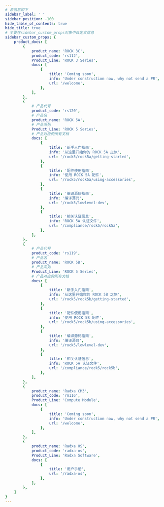 ```yaml
---
# 源信息如下
sidebar_label: ' '
sidebar_position: -100
hide_table_of_contents: true
hide_title: true
# 主要在sidebar_custom_props对象中自定义信息
sidebar_custom_props: {
	product_docs: [
		{
			product_name: 'ROCK 3C',
			product_code: 'rs112',
			Product_Line: 'ROCK 3 Series',
			docs: [
				{
					title: 'Coming soon',
					info: 'Under construction now, why not send a PR',
					url: '/welcome',
				},
			],
		},
		{
			# 产品代号
			product_code: 'rs120',
			# 产品名
			product_name: 'ROCK 5A',
			# 产品系列
			Product_Line: 'ROCK 5 Series',
			# 产品对应的所有文档
			docs: [
				{
					title: '新手入门指南',
					info: '从这里开始你的 ROCK 5A 之旅',
					url: '/rock5/rock5a/getting-started',
				},
				{
					title: '配件使用指南',
					info: '使用 ROCK 5A 配件',
					url: '/rock5/rock5a/using-accessories',
				},
				{
					title: '编译源码指南',
					info: '编译源码',
					url: '/rock5/lowlevel-dev',
				},
				{
					title: '相关认证信息',
					info: 'ROCK 5A 认证文件',
					url: '/compliance/rock5/rock5a',
				},
			],
		},
		{
			# 产品代号
			product_code: 'rs119',
			# 产品名
			product_name: 'ROCK 5B',
			# 产品系列
			Product_Line: 'ROCK 5 Series',
			# 产品对应的所有文档
			docs: [
				{
					title: '新手入门指南',
					info: '从这里开始你的 ROCK 5B 之旅',
					url: '/rock5/rock5b/getting-started',
				},
				{
					title: '配件使用指南',
					info: '使用 ROCK 5B 配件',
					url: '/rock5/rock5b/using-accessories',
				},
				{
					title: '编译源码指南',
					info: '编译源码',
					url: '/rock5/lowlevel-dev',
				},
				{
					title: '相关认证信息',
					info: 'ROCK 5A 认证文件',
					url: '/compliance/rock5/rock5b',
				},
			],
		},
		{
			product_name: 'Radxa CM3',
			product_code: 'rm116',
			Product_Line: 'Compute Module',
			docs: [
				{
					title: 'Coming soon',
					info: 'Under construction now, why not send a PR',
					url: '/welcome',
				},
			],
		},
		{
			product_name: 'Radxa OS',
			product_code: 'radxa-os',
			Product_Line: 'Radxa Software',
			docs: [
				{
					title: '用户手册',
					url: '/radxa-os',
				},
			],
		},
	]
}
---
```

